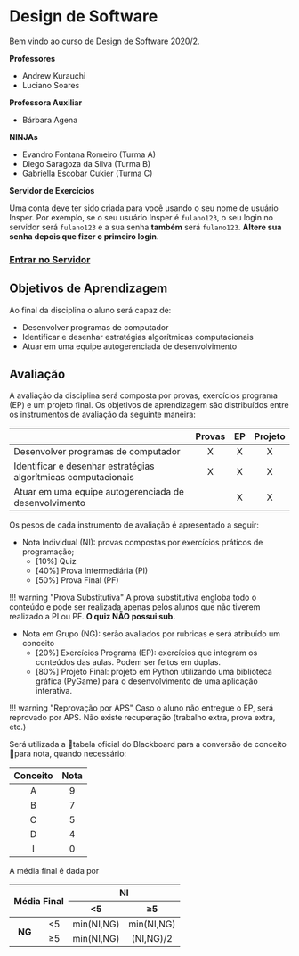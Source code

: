 # Design de Software

Bem vindo ao curso de Design de Software 2020/2.

**Professores**

* Andrew Kurauchi
* Luciano Soares

**Professora Auxiliar**

* Bárbara Agena

**NINJAs**

* Evandro Fontana Romeiro (Turma A)
* Diego Saragoza da Silva (Turma B)
* Gabriella Escobar Cukier (Turma C)

**Servidor de Exercícios**

Uma conta deve ter sido criada para você usando o seu nome de usuário Insper. Por exemplo, se o seu usuário Insper é `fulano123`, o seu login no servidor será `fulano123` e a sua senha **também** será `fulano123`. **Altere sua senha depois que fizer o primeiro login**.

<h3 class="text-center"><a href="http://softdes.insper.edu.br/" class="md-button md-button--primary">Entrar no Servidor</a></h3>

## Objetivos de Aprendizagem

Ao final da disciplina o aluno será capaz de:

* Desenvolver programas de computador
* Identificar e desenhar estratégias algorítmicas computacionais
* Atuar em uma equipe autogerenciada de desenvolvimento

## Avaliação

A avaliação da disciplina será composta por provas, exercícios programa (EP) e um projeto final. Os objetivos de aprendizagem são distribuídos entre os instrumentos de avaliação da seguinte maneira:

|                                                                | Provas | EP | Projeto |
|----------------------------------------------------------------|:------:|:--:|:-------:|
| Desenvolver programas de computador                            |    X   |  X |    X    |
| Identificar e desenhar estratégias algorítmicas computacionais |    X   |  X |    X    |
| Atuar em uma equipe autogerenciada de desenvolvimento          |        |  X |    X    |

Os pesos de cada instrumento de avaliação é apresentado a seguir:

* Nota Individual (NI): provas compostas por exercícios práticos de programação;
    * [10%] Quiz
    * [40%] Prova Intermediária (PI)
    * [50%] Prova Final (PF)

!!! warning "Prova Substitutiva"
    A prova substitutiva engloba todo o conteúdo e pode ser realizada apenas pelos alunos que não tiverem realizado a PI ou PF.
    **O quiz NÃO possui sub.**

* Nota em Grupo (NG): serão avaliados por rubricas e será atribuído um conceito
    * [20%] Exercícios Programa (EP): exercícios que integram os conteúdos das aulas. Podem ser feitos em duplas.
    * [80%] Projeto Final: projeto em Python utilizando uma biblioteca gráfica (PyGame) para o desenvolvimento de uma aplicação interativa.

!!! warning "Reprovação por APS"
    Caso o aluno não entregue o EP, será reprovado por APS. Não existe recuperação (trabalho extra, prova extra, etc.)

Será utilizada a tabela oficial do Blackboard para a conversão de conceito para nota, quando necessário:

| Conceito | Nota |
|:--------:|:----:|
|     A    |   9  |
|     B    |   7  |
|     C    |   5  |
|     D    |   4  |
|     I    |   0  |

A média final é dada por

<table>
    <thead>
        <tr>
            <th align="center" rowspan=2 colspan=2>Média Final</th>
            <th align="center" colspan=2>NI</th>
        </tr>
        <tr>
            <th align="center">&lt;5</th>
            <th align="center">&ge;5</th>
        </tr>
    </thead>
    <tbody>
        <tr>
            <th align="center" rowspan=2>NG</th>
            <td align="center">&lt;5</td>
            <td align="center">min(NI,NG)</td>
            <td align="center">min(NI,NG)</td>
        </tr>
        <tr>
            <td align="center">&ge;5</td>
            <td align="center">min(NI,NG)</td>
            <td align="center">(NI,NG)/2</td>
        </tr>
    </tbody>
</table>
